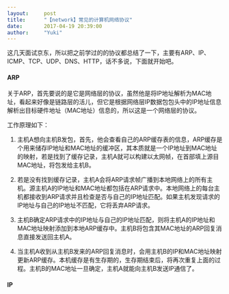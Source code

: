 ```yaml
---
layout:     post
title:      "【network】常见的计算机网络协议"
date:       2017-04-19 20:39:00
author:     "Yuki"
---
```


这几天面试京东，所以把之前学过的的协议都总结了一下，主要有ARP、IP、ICMP、TCP、UDP、DNS、HTTP，话不多说，下面就开始吧。

#### ARP

关于ARP，首先要说的是它是网络层的协议，虽然他是将IP地址解析为MAC地址，看起来好像是链路层的活儿，但它是根据网络层IP数据包包头中的IP地址信息解析出目标硬件地址（MAC地址）信息的，所以这是一个网络层的协议。

工作原理如下：

1. 主机A想向主机B发包，首先，他会查看自己的ARP缓存表的信息，ARP缓存是个用来储存IP地址和MAC地址的缓冲区，其本质就是一个IP地址到MAC地址的映射，若是找到了缓存记录，主机A就可以构建以太网帧，在首部填上源目MAC地址，将包发给主机B。

2. 若是没有找到缓存记录，主机A会将ARP请求帧广播到本地网络上的所有主机。源主机A的IP地址和MAC地址都包括在ARP请求中。本地网络上的每台主机都接收到ARP请求并且检查是否与自己的IP地址匹配。如果主机发现请求的IP地址与自己的IP地址不匹配，它将丢弃ARP请求。

3. 主机B确定ARP请求中的IP地址与自己的IP地址匹配，则将主机A的IP地址和MAC地址映射添加到本地ARP缓存中。主机B将包含其MAC地址的ARP回复消息直接发送回主机A。

4. 当主机A收到从主机B发来的ARP回复消息时，会用主机B的IP和MAC地址映射更新ARP缓存。本机缓存是有生存期的，生存期结束后，将再次重复上面的过程。主机B的MAC地址一旦确定，主机A就能向主机B发送IP通信了。

#### IP
